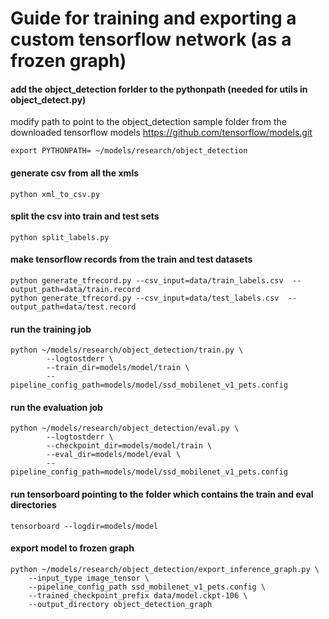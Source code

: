 # Guide for training and exporting a custom tensorflow network (as a frozen graph) 

#### add the object_detection forlder to the pythonpath (needed for utils in object_detect.py)
modify path to point to the object_detection sample folder from the downloaded tensorflow models
https://github.com/tensorflow/models.git
```
export PYTHONPATH= ~/models/research/object_detection
```
#### generate csv from all the xmls
```
python xml_to_csv.py
```

#### split the csv into train and test sets
```
python split_labels.py
```

#### make tensorflow records from the train and test datasets
```
python generate_tfrecord.py --csv_input=data/train_labels.csv  --output_path=data/train.record
python generate_tfrecord.py --csv_input=data/test_labels.csv  --output_path=data/test.record
```

#### run the training job
```
python ~/models/research/object_detection/train.py \
        --logtostderr \
        --train_dir=models/model/train \
        --pipeline_config_path=models/model/ssd_mobilenet_v1_pets.config
```

#### run the evaluation job
```
python ~/models/research/object_detection/eval.py \
        --logtostderr \
        --checkpoint_dir=models/model/train \
        --eval_dir=models/model/eval \
        --pipeline_config_path=models/model/ssd_mobilenet_v1_pets.config
```

#### run tensorboard pointing to the folder which contains the train and eval directories
```
tensorboard --logdir=models/model
```

#### export model to frozen graph
```
python ~/models/research/object_detection/export_inference_graph.py \
    --input_type image_tensor \
    --pipeline_config_path ssd_mobilenet_v1_pets.config \
    --trained_checkpoint_prefix data/model.ckpt-106 \
    --output_directory object_detection_graph
```
